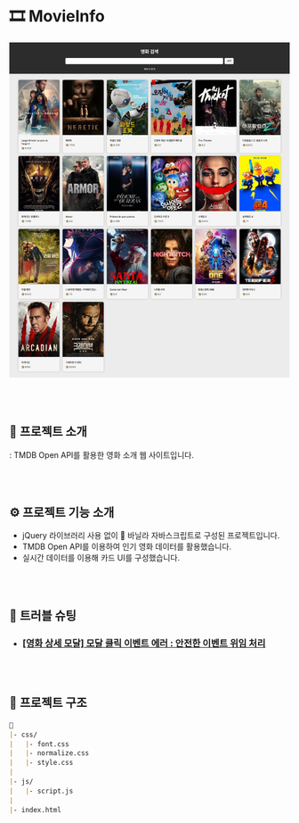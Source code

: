 # 🎞 MovieInfo

![페이지 전체 이미지](./images/index.JPG)

<br>
<br>

## 💬 프로젝트 소개

: TMDB Open API를 활용한 영화 소개 웹 사이트입니다.

<br>
<br>

## ⚙ 프로젝트 기능 소개

- jQuery 라이브러리 사용 없이 🍦 바닐라 자바스크립트로 구성된 프로젝트입니다.
- TMDB Open API를 이용하여 인기 영화 데이터를 활용했습니다.
- 실시간 데이터를 이용해 카드 UI를 구성했습니다.
<!-- - 북마크 기능을 통해 유저가 표시한 영화를 모아 볼 수 있도록 구현했습니다. -->

<br>
<br>

## 🚀 트러블 슈팅

- ### [[영화 상세 모달] 모달 클릭 이벤트 에러 : 안전한 이벤트 위임 처리](https://velog.io/@jiyunk/트러블슈팅-모달-클릭-이벤트-에러-안전한-이벤트-위임-처리)

<br>
<br>

## 📁 프로젝트 구조

```markdown
📁
|- css/
|   |- font.css
|   |- normalize.css
|   |- style.css  
|
|- js/
|   |- script.js
|  
|- index.html
```

